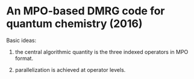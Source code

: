 # An MPO-based DMRG code for quantum chemistry (2016)

Basic ideas:                                        

 1. the central algorithmic quantity is the three indexed operators in MPO format.

 2. parallelization is achieved at operator levels.   
